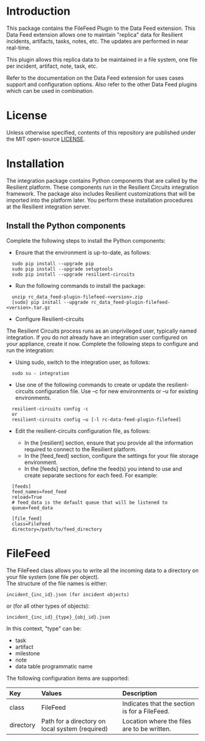 # Introduction
This package contains the FileFeed Plugin to the Data Feed extension.  This Data Feed extension allows one to maintain "replica" data for Resilient incidents, artifacts, tasks, notes, etc.  The updates are performed in near real-time.

This plugin allows this replica data to be maintained in a file system, one file per incident, artifact, note, task, etc.

Refer to the documentation on the Data Feed extension for uses cases support and configuration options. Also refer to the other Data Feed plugins which can be used in combination.

  
# License

Unless otherwise specified, contents of this repository are published under the MIT open-source
[LICENSE](LICENSE).

# Installation
  The integration package contains Python components that are called by the Resilient platform. These components run in the Resilient Circuits integration framework. The package also includes Resilient customizations that will be imported into the platform later.
  You perform these installation procedures at the Resilient integration server.
  
## Install the Python components
  Complete the following steps to install the Python components:
* Ensure that the environment is up-to-date, as follows:
```
  sudo pip install --upgrade pip
  sudo pip install --upgrade setuptools
  sudo pip install --upgrade resilient-circuits
```  
*	Run the following commands to install the package:
```
  unzip rc_data_feed-plugin-filefeed-<version>.zip
  [sudo] pip install --upgrade rc_data_feed-plugin-filefeed-<version>.tar.gz
```  
*	Configure Resilient-circuits

  The Resilient Circuits process runs as an unprivileged user, typically named integration. If you do not already have an integration user configured on your appliance, create it now. 
  Complete the following steps to configure and run the integration:
*	Using sudo, switch to the integration user, as follows:

`  sudo su - integration`
*	Use one of the following commands to create or update the resilient-circuits configuration file. Use –c for new environments or –u for existing environments.
```
  resilient-circuits config -c
  or
  resilient-circuits config –u [-l rc-data-feed-plugin-filefeed]
```
*	Edit the resilient-circuits configuration file, as follows:
    
     - In the [resilient] section, ensure that you provide all the information required to connect to the Resilient platform.
     - In the [feed_feed] section, configure the settings for your file storage environment.
     - In the [feeds] section, define the feed(s) you intend to use and create separate sections for each feed. For example:
```
  [feeds]
  feed_names=feed_feed
  reload=True
  # feed_data is the default queue that will be listened to
  queue=feed_data
  
  [file_feed]
  class=FileFeed
  directory=/path/to/feed_directory
```

# FileFeed
The FileFeed class allows you to write all the incoming data to a directory on your file system (one file per object).  
The structure of the file names is either:

    incident_{inc_id}.json (for incident objects)
or (for all other types of objects):

    incident_{inc_id}_{type}_{obj_id}.json 
    
In this context, "type" can be:

* task
* artifact
* milestone
* note
* data table programmatic name
    
The following configuration items are supported:

| Key | Values | Description |
| :-- | :----- | :---------- |
| class | FileFeed | Indicates that the section is for a FileFeed.
| directory | Path for a directory on local system (required)	| Location where the files are to be written. |
